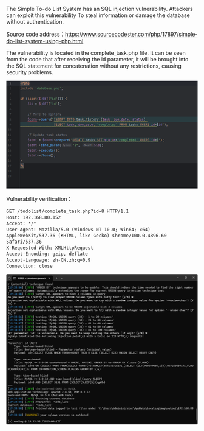 



The Simple To-do List System has an SQL injection vulnerability. Attackers can exploit this vulnerability To steal information or damage the database without authentication.





Source code address：https://www.sourcecodester.com/php/17897/simple-do-list-system-using-php.html



The vulnerability is located in the complete_task.php file. It can be seen from the code that after receiving the id parameter, it will be brought into the SQL statement for concatenation without any restrictions, causing security problems.

![image-20250418152049657](images/image-20250418152049657.png)



Vulnerability verification：

```
GET /todolist/complete_task.php?id=8 HTTP/1.1
Host: 192.168.80.152
Accept: */*
User-Agent: Mozilla/5.0 (Windows NT 10.0; Win64; x64) AppleWebKit/537.36 (KHTML, like Gecko) Chrome/100.0.4896.60 Safari/537.36
X-Requested-With: XMLHttpRequest
Accept-Encoding: gzip, deflate
Accept-Language: zh-CN,zh;q=0.9
Connection: close
```

 ![image-20250418151828451](images/image-20250418151828451.png)



































